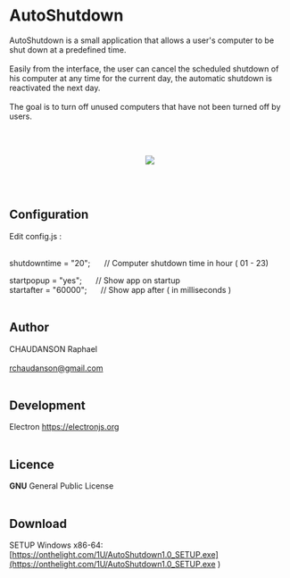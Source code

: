 
# AutoShutdown
AutoShutdown is a small application that allows a user's computer to be shut down at a predefined time.<br><br>
Easily from the interface, the user can cancel the scheduled shutdown of his computer at any time for the current day, the automatic shutdown is reactivated the next day.<br><br>
The goal is to turn off unused computers that have not been turned off by users.


<br><br>
<p align="center">
  <img src="http://www.linux-migration.fr/Animation.gif" />
</p>
<br><br>


## Configuration
Edit config.js :<br><br>


shutdowntime = "20";   &ensp;&ensp;&ensp;// Computer shutdown time in hour ( 01 - 23)

startpopup = "yes";   &ensp;&ensp;&ensp;// Show app on startup<br>
startafter = "60000";   &ensp;&ensp;&ensp;// Show app after ( in milliseconds )
<br><br>

## Author
CHAUDANSON Raphael<br><br>
rchaudanson@gmail.com
<br><br>

## Development 
Electron
https://electronjs.org
<br><br>

## Licence

**GNU** General Public License
<br><br>

## Download
SETUP Windows x86-64: [https://onthelight.com/1U/AutoShutdown1.0_SETUP.exe](https://onthelight.com/1U/AutoShutdown1.0_SETUP.exe
)

